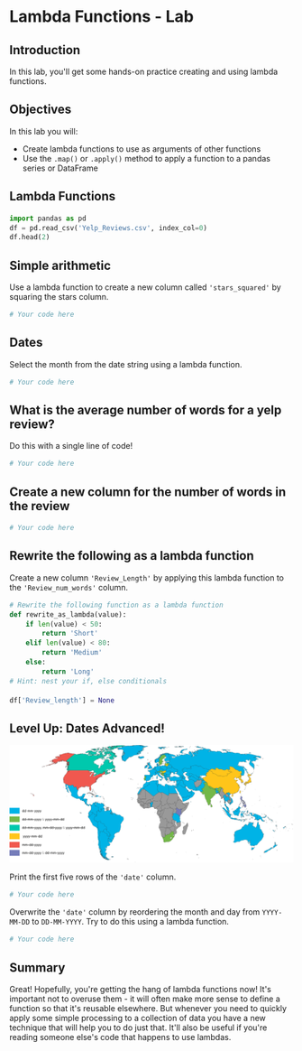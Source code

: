 
# Lambda Functions - Lab

## Introduction

In this lab, you'll get some hands-on practice creating and using lambda functions.

## Objectives
In this lab you will: 
* Create lambda functions to use as arguments of other functions   
* Use the `.map()` or `.apply()` method to apply a function to a pandas series or DataFrame

## Lambda Functions


```python
import pandas as pd
df = pd.read_csv('Yelp_Reviews.csv', index_col=0)
df.head(2)
```

## Simple arithmetic

Use a lambda function to create a new column called `'stars_squared'` by squaring the stars column.


```python
# Your code here

```

## Dates
Select the month from the date string using a lambda function.


```python
# Your code here

```

## What is the average number of words for a yelp review?
Do this with a single line of code!


```python
# Your code here

```

## Create a new column for the number of words in the review


```python
# Your code here

```

## Rewrite the following as a lambda function

Create a new column `'Review_Length'` by applying this lambda function to the `'Review_num_words'` column. 


```python
# Rewrite the following function as a lambda function
def rewrite_as_lambda(value):
    if len(value) < 50:
        return 'Short'
    elif len(value) < 80:
        return 'Medium'
    else:
        return 'Long'
# Hint: nest your if, else conditionals

df['Review_length'] = None

```

## Level Up: Dates Advanced!
<img src="images/world_map.png" width="600">  

Print the first five rows of the `'date'` column. 


```python
# Your code here

```

Overwrite the `'date'` column by reordering the month and day from `YYYY-MM-DD` to `DD-MM-YYYY`. Try to do this using a lambda function.


```python
# Your code here

```

## Summary

Great! Hopefully, you're getting the hang of lambda functions now! It's important not to overuse them - it will often make more sense to define a function so that it's reusable elsewhere. But whenever you need to quickly apply some simple processing to a collection of data you have a new technique that will help you to do just that. It'll also be useful if you're reading someone else's code that happens to use lambdas.
